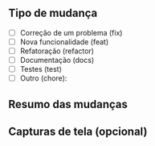 ## Tipo de mudança

- [ ] Correção de um problema (fix)
- [ ] Nova funcionalidade (feat)
- [ ] Refatoração (refactor)
- [ ] Documentação (docs)
- [ ] Testes (test)
- [ ] Outro (chore): <!-- descreva -->

## Resumo das mudanças

<!-- Liste as principais alterações e explique por que elas são necessárias. -->

## Capturas de tela (opcional)

<!-- Adicione imagens ou GIFs, se necessário. -->

